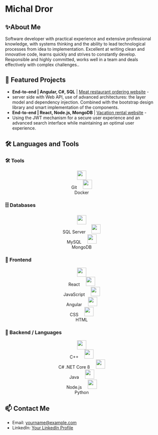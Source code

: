 # Michal Dror
## ✨About Me

Software developer with practical experience and extensive professional knowledge, with systems thinking and the ability to lead technological processes from idea to implementation. Excellent at writing clean and innovative code, learns quickly and strives to constantly develop. Responsible and highly committed, works well in a team and deals effectively with complex challenges..

 ## 📁 Featured Projects

- **End-to-end | Angular, C#, SQL** | [Meat restaurant ordering website](https://github.com/YourUsername/YourRepository) -
- server side with Web API, use of advanced architectures: the layer model and dependency injection. Combined with the bootstrap design library and smart implementation of the components.
- **End-to-end | React, Node.js, MongoDB** | [Vacation rental website](https://github.com/YourUsername/YourRepository) -
- Using the JWT mechanism for a secure user experience and an advanced search interface while maintaining an optimal user experience.

 ## 🛠️ Languages and Tools

### 🛠️ Tools  
<p align="center">
  <div align="center">
    <img src="https://cdn.jsdelivr.net/gh/devicons/devicon/icons/git/git-original.svg" height="30"/><br>Git
    &nbsp;&nbsp;&nbsp;
    <img src="https://cdn.jsdelivr.net/gh/devicons/devicon/icons/docker/docker-original.svg" height="30"/><br>Docker
  </div>
</p>

### 🗄️ Databases  
<p align="center">
  <div align="center">
    <img src="https://cdn.jsdelivr.net/gh/devicons/devicon/icons/microsoftsqlserver/microsoftsqlserver-plain.svg" height="30"/><br>SQL Server
    &nbsp;&nbsp;&nbsp;
    <img src="https://cdn.jsdelivr.net/gh/devicons/devicon/icons/mysql/mysql-original.svg" height="30"/><br>MySQL
    &nbsp;&nbsp;&nbsp;
    <img src="https://cdn.jsdelivr.net/gh/devicons/devicon/icons/mongodb/mongodb-original.svg" height="30"/><br>MongoDB
  </div>
</p>

### 🎨 Frontend  
<p align="center">
  <div align="center">
    <img src="https://cdn.jsdelivr.net/gh/devicons/devicon/icons/react/react-original.svg" height="30"/><br>React
    &nbsp;&nbsp;&nbsp;
    <img src="https://cdn.jsdelivr.net/gh/devicons/devicon/icons/javascript/javascript-original.svg" height="30"/><br>JavaScript
    &nbsp;&nbsp;&nbsp;
    <img src="https://cdn.jsdelivr.net/gh/devicons/devicon/icons/angularjs/angularjs-original.svg" height="30"/><br>Angular
    &nbsp;&nbsp;&nbsp;
    <img src="https://cdn.jsdelivr.net/gh/devicons/devicon/icons/css3/css3-original.svg" height="30"/><br>CSS
    &nbsp;&nbsp;&nbsp;
    <img src="https://cdn.jsdelivr.net/gh/devicons/devicon/icons/html5/html5-original.svg" height="30"/><br>HTML
  </div>
</p>

### 🔧 Backend / Languages  
<p align="center">
  <div align="center">
    <img src="https://cdn.jsdelivr.net/gh/devicons/devicon/icons/cplusplus/cplusplus-original.svg" height="30"/><br>C++
    &nbsp;&nbsp;&nbsp;
    <img src="https://cdn.jsdelivr.net/gh/devicons/devicon/icons/csharp/csharp-original.svg" height="30"/><br>C# .NET Core 8
    &nbsp;&nbsp;&nbsp;
    <img src="https://cdn.jsdelivr.net/gh/devicons/devicon/icons/java/java-original.svg" height="30"/><br>Java
    &nbsp;&nbsp;&nbsp;
    <img src="https://cdn.jsdelivr.net/gh/devicons/devicon/icons/nodejs/nodejs-original.svg" height="30"/><br>Node.js
    &nbsp;&nbsp;&nbsp;
    <img src="https://cdn.jsdelivr.net/gh/devicons/devicon/icons/python/python-original.svg" height="30"/><br>Python
  </div>
</p>


## 📫 Contact Me

- Email: yourname@example.com
- LinkedIn: [Your LinkedIn Profile](https://www.linkedin.com)
